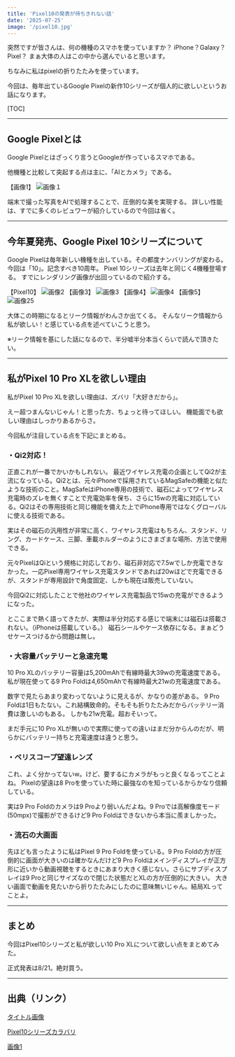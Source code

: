 ```yaml
---
title: 'Pixel10の発表が待ちきれない話'
date: '2025-07-25'
image: '/pixel10.jpg'
---
```

突然ですが皆さんは、何の機種のスマホを使っていますか？
iPhone？Galaxy？Pixel？
まぁ大体の人はこの中から選んでいると思います。

ちなみに私はpixelの折りたたみを使っています。

今回は、毎年出ているGoogle Pixelの新作10シリーズが個人的に欲しいというお話になります。

[TOC]

---
## Google Pixelとは
Google Pixelとはざっくり言うとGoogleが作っているスマホである。

他機種と比較して突起する点は主に、「AIとカメラ」である。

【画像1】
![画像１](/pixel10-1.png)

端末で撮った写真をAIで処理することで、圧倒的な美を実現する。
詳しい性能は、すでに多くのレビュワーが紹介しているので今回は省く。

---
## 今年夏発売、Google Pixel 10シリーズについて

Google Pixelは毎年新しい機種を出している。その都度ナンバリングが変わる。
今回は「10」。記念すべき10周年。
Pixel 10シリーズは去年と同じく4機種登場する。
すでにレンダリング画像が出回っているので紹介する。

【Pixel10】
![画像2](/pixel10.webp)
【画像3】
![画像3](/pixel10-3.png)
【画像4】
![画像4](/pixel10-4.png)
【画像5】
![画像25](/pixel10-5.png)


大体この時期になるとリーク情報がわんさか出てくる。
そんなリーク情報から私が欲しい！と感じている点を述べていこうと思う。



※リーク情報を基にした話になるので、半分嘘半分本当くらいで読んで頂きたい。

---

## 私がPixel 10 Pro XLを欲しい理由
私がPixel 10 Pro XLを欲しい理由は、ズバリ「大好きだから」。

えー超つまんないじゃん！と思った方、ちょっと待ってほしい。
機能面でも欲しい理由はしっかりあるからさ。

今回私が注目している点を下記にまとめる。

### ・Qi2対応！
正直これが一番でかいかもしれない。
最近ワイヤレス充電の企画としてQi2が主流になっている。Qi2とは、元々iPhoneで採用されているMagSafeの機能と似たような技術のこと。MagSafeはiPhone専用の技術で、磁石によってワイヤレス充電時のズレを無くすことで充電効率を保ち、さらに15wの充電に対応している。Qi2はその専用技術と同じ機能を備えた上でiPhone専用ではなくグローバルに使える技術である。

実はその磁石の汎用性が非常に高く、ワイヤレス充電はもちろん、スタンド、リング、カードケース、三脚、車載ホルダーのようにさまざまな場所、方法で使用できる。

元々PixelはQiという規格に対応しており、磁石非対応で7.5wでしか充電できなかった。一応Pixel専用ワイヤレス充電スタンドであれば20wほどで充電できるが、スタンドが専用設計で角度固定、しかも現在は販売していない。

今回Qi2に対応したことで他社のワイヤレス充電製品で15wの充電ができるようになった。

とここまで熱く語ってきたが、実際は半分対応する感じで端末には磁石は搭載されない。（iPhoneは搭載している。）
磁石シールやケース依存になる。まぁどうせケースつけるから問題は無し。



### ・大容量バッテリーと急速充電
10 Pro XLのバッテリー容量は5,200mAhで有線時最大39wの充電速度である。私が現在使ってる9 Pro Foldは4,650mAhで有線時最大21wの充電速度である。

数字で見たらあまり変わってないように見えるが、かなりの差がある。
9 Pro Foldは1日もたない。これ結構致命的。そもそも折りたたみだからバッテリー消費は激しいのもある。
しかも21w充電。超おそいって。

まだ手元に10 Pro XLが無いので実際に使っての違いはまだ分からんのだが、明らかにバッテリー持ちと充電速度は違うと思う。

### ・ペリスコープ望遠レンズ
これ、よく分かってないw。けど、要するにカメラがもっと良くなるってことよね。
Pixelの望遠は8 Proを使っていた時に最強なのを知っているからかなり信頼している。

実は9 Pro Foldのカメラは9 Proより弱いんだよね。9 Proでは高解像度モード(50mpx)で撮影ができるけど9 Pro Foldはできないから本当に羨ましかった。

### ・流石の大画面
先ほども言ったように私はPixel 9 Pro Foldを使っている。9 Pro Foldの方が圧倒的に画面が大きいのは確かなんだけど9 Pro Foldはメインディスプレイが正方形に近いから動画視聴をするときにあまり大きく感じない。さらにサブディスプレイは9 Proと同じサイズなので閉じた状態だとXLの方が圧倒的に大きい。
大きい画面で動画を見たいから折りたたみにしたのに意味無いじゃん。結局XLってことよ。

---
## まとめ
今回はPixel10シリーズと私が欲しい10 Pro XLについて欲しい点をまとめてみた。

正式発表は8/21。絶対買う。

----
## 出典（リンク）

[タイトル画像](https://www.androidauthority.com/pixel-10-series-leak-3580303/)

[Pixel10シリーズカラバリ](https://www.androidheadlines.com/)

[画像1](https://store.google.com/jp/category/phones?hl=ja)